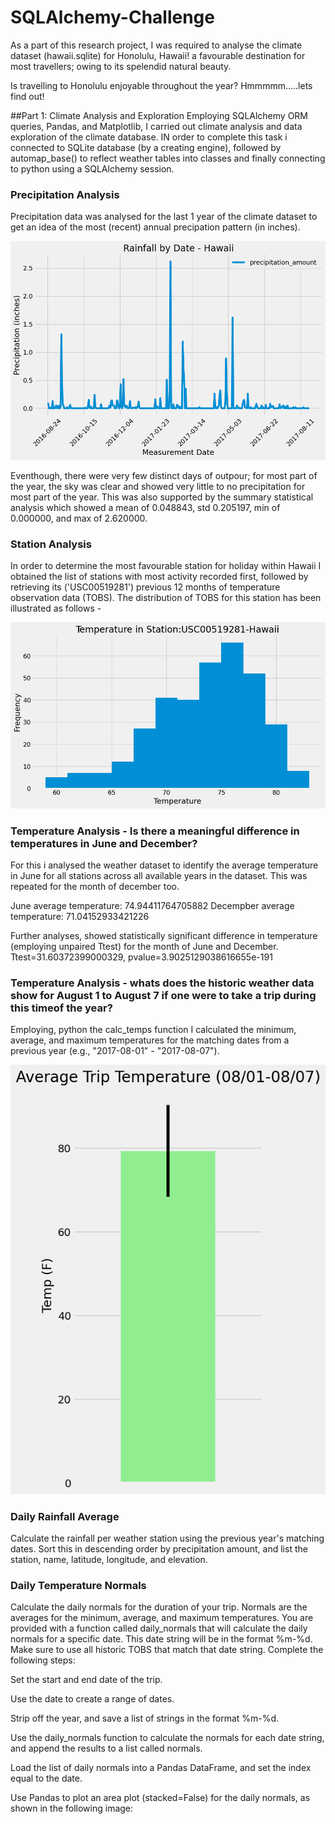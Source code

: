 # SQLAlchemy-Challenge

As a part of this research project,  I was required to analyse the climate dataset (hawaii.sqlite) for Honolulu, Hawaii! a favourable destination for most travellers; owing to its spelendid natural beauty. 

Is travelling to Honolulu enjoyable throughout the year? Hmmmmm.....lets find out!

##Part 1: Climate Analysis and Exploration
Employing SQLAlchemy ORM queries, Pandas, and Matplotlib, I carried out climate analysis and data exploration of the climate database. IN order to complete this task i connected to SQLite database (by a creating engine), followed by automap_base() to reflect weather tables into classes and finally connecting to python using a SQLAlchemy session.


### Precipitation Analysis
Precipitation data was analysed for the last 1 year of the climate dataset to get an idea of the most (recent) annual precipation pattern (in inches).

![alt text](https://github.com/fbrowther/SQLAlchemy-Challenge/blob/main/Images/Annual_Precipitation_Hawaii.png)

Eventhough, there were very few distinct days of outpour; for most part of the year, the sky was clear and showed very little to no precipitation for most part of the year. This was also supported by the summary statistical analysis which showed a mean	of 0.048843, std 0.205197, min of 0.000000, and max of 2.620000.


### Station Analysis
In order to determine the most favourable station for holiday within Hawaii I obtained the list of stations with most activity recorded first, followed by retrieving its ('USC00519281') previous 12 months of temperature observation data (TOBS). The distribution of TOBS for this station has been illustrated as follows -

![alt text](https://github.com/fbrowther/SQLAlchemy-Challenge/blob/main/Images/Temperature%20in%20highly_active_station.png)



### Temperature Analysis - Is there a meaningful difference in temperatures in June and December?
For this i analysed the weather dataset to identify the average temperature in June for all stations across all available years in the dataset. This was repeated for the month of december too. 

June average temperature:  74.94411764705882
Decempber average temperature:  71.04152933421226

Further analyses, showed statistically significant difference in temperature (employing unpaired Ttest) for the month of June and December.
Ttest=31.60372399000329, 
pvalue=3.9025129038616655e-191 

### Temperature Analysis - whats does the historic weather data show for August 1 to August 7 if one were to take a trip during this timeof the year?
Employing, python the calc_temps function I calculated the minimum, average, and maximum temperatures for the matching dates from a previous year (e.g., "2017-08-01" - "2017-08-07").

![alt text](https://github.com/fbrowther/SQLAlchemy-Challenge/blob/main/Images/Trip_average_temp.png)


### Daily Rainfall Average
Calculate the rainfall per weather station using the previous year's matching dates.
Sort this in descending order by precipitation amount, and list the station, name, latitude, longitude, and elevation.





### Daily Temperature Normals

Calculate the daily normals for the duration of your trip. Normals are the averages for the minimum, average, and maximum temperatures.
You are provided with a function called daily_normals that will calculate the daily normals for a specific date. This date string will be in the format %m-%d. Make sure to use all historic TOBS that match that date string.
Complete the following steps:


Set the start and end date of the trip.


Use the date to create a range of dates.


Strip off the year, and save a list of strings in the format %m-%d.


Use the daily_normals function to calculate the normals for each date string, and append the results to a list called normals.


Load the list of daily normals into a Pandas DataFrame, and set the index equal to the date.


Use Pandas to plot an area plot (stacked=False) for the daily normals, as shown in the following image:




   

